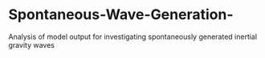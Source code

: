 # Spontaneous-Wave-Generation-
Analysis of model output for investigating spontaneously generated inertial gravity waves
